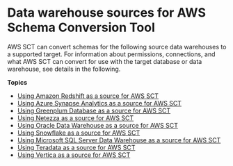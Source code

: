 # Data warehouse sources for AWS Schema Conversion Tool<a name="CHAP_Source-Data-Warehouses"></a>

AWS SCT can convert schemas for the following source data warehouses to a supported target\. For information about permissions, connections, and what AWS SCT can convert for use with the target database or data warehouse, see details in the following\.

**Topics**
+ [Using Amazon Redshift as a source for AWS SCT](CHAP_Source.Redshift.md)
+ [Using Azure Synapse Analytics as a source for AWS SCT](CHAP_Source.AzureSynapse.md)
+ [Using Greenplum Database as a source for AWS SCT](CHAP_Source.Greenplum.md)
+ [Using Netezza as a source for AWS SCT](CHAP_Source.Netezza.md)
+ [Using Oracle Data Warehouse as a source for AWS SCT](CHAP_Source.OracleDW.md)
+ [Using Snowflake as a source for AWS SCT](CHAP_Source.Snowflake.md)
+ [Using Microsoft SQL Server Data Warehouse as a source for AWS SCT](CHAP_Source.SQLServerDW.md)
+ [Using Teradata as a source for AWS SCT](CHAP_Source.Teradata.md)
+ [Using Vertica as a source for AWS SCT](CHAP_Source.Vertica.md)